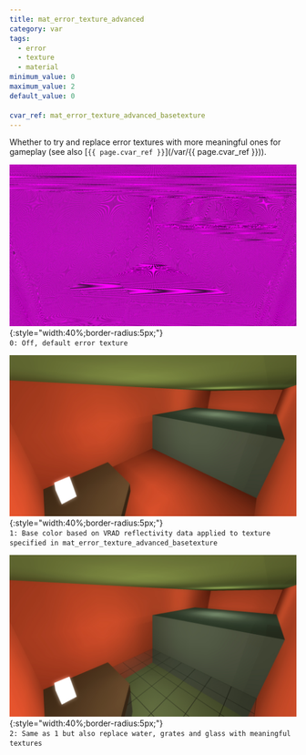 ```yaml
---
title: mat_error_texture_advanced
category: var
tags:
  - error
  - texture
  - material
minimum_value: 0
maximum_value: 2
default_value: 0

cvar_ref: mat_error_texture_advanced_basetexture
---
```


Whether to try and replace error textures with more meaningful ones for gameplay (see also [`{{ page.cvar_ref }}`](/var/{{ page.cvar_ref }})).

![mat_error_texture_advanced 0](/assets/images/mat_error_texture_advanced/advanced_error_texture_0.jpg){:style="width:40%;border-radius:5px;"}  
`0: Off, default error texture`

![mat_error_texture_advanced 1](/assets/images/mat_error_texture_advanced/advanced_error_texture_1.jpg){:style="width:40%;border-radius:5px;"}  
`1: Base color based on VRAD reflectivity data applied to texture specified in mat_error_texture_advanced_basetexture`

![mat_error_texture_advanced 2](/assets/images/mat_error_texture_advanced/advanced_error_texture_2.jpg){:style="width:40%;border-radius:5px;"}  
`2: Same as 1 but also replace water, grates and glass with meaningful textures`
